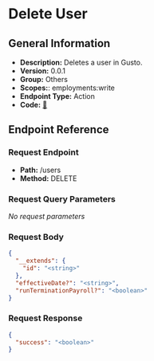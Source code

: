 # Delete User

## General Information

- **Description:** Deletes a user in Gusto.
- **Version:** 0.0.1
- **Group:** Others
- **Scopes:**: employments:write
- **Endpoint Type:** Action
- **Code:** [🔗](https://github.com/NangoHQ/integration-templates/tree/main/integrations/gusto-demo/actions/delete-user.ts)

## Endpoint Reference

### Request Endpoint

- **Path:** /users
- **Method:** DELETE

### Request Query Parameters

_No request parameters_

### Request Body

```json
{
  "__extends": {
    "id": "<string>"
  },
  "effectiveDate?": "<string>",
  "runTerminationPayroll?": "<boolean>"
}
```

### Request Response

```json
{
  "success": "<boolean>"
}
```
